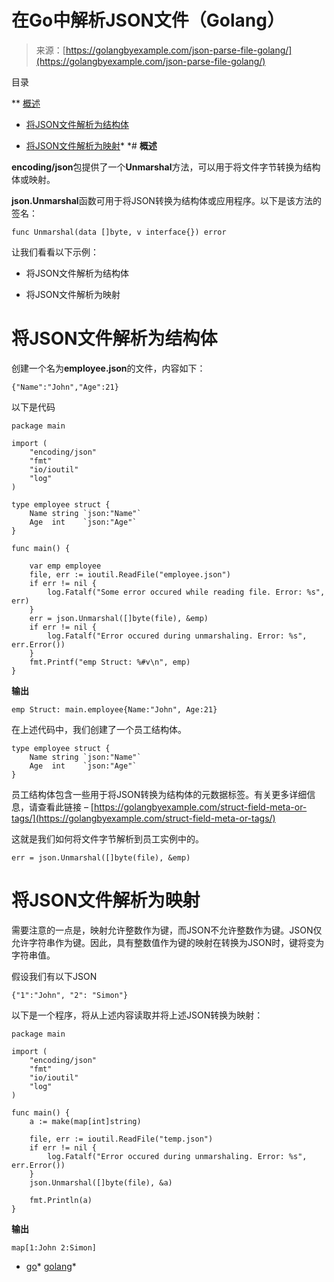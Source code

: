 <!--yml

类别：未分类

日期：2024-10-13 06:40:52

-->

# 在Go中解析JSON文件（Golang）

> 来源：[https://golangbyexample.com/json-parse-file-golang/](https://golangbyexample.com/json-parse-file-golang/)

目录

**   [概述](#Overview "概述")

+   [将JSON文件解析为结构体](#JSON_parse_a_file_into_a_struct "将JSON文件解析为结构体")

+   [将JSON文件解析为映射](#JSON_parse_a_file_into_a_map "将JSON文件解析为映射")*  *# **概述**

**encoding/json**包提供了一个**Unmarshal**方法，可以用于将文件字节转换为结构体或映射。

**json.Unmarshal**函数可用于将JSON转换为结构体或应用程序。以下是该方法的签名：

```
func Unmarshal(data []byte, v interface{}) error
```

让我们看看以下示例：

+   将JSON文件解析为结构体

+   将JSON文件解析为映射

# **将JSON文件解析为结构体**

创建一个名为**employee.json**的文件，内容如下：

```
{"Name":"John","Age":21}
```

以下是代码

```
package main

import (
	"encoding/json"
	"fmt"
	"io/ioutil"
	"log"
)

type employee struct {
	Name string `json:"Name"`
	Age  int    `json:"Age"`
}

func main() {

	var emp employee
	file, err := ioutil.ReadFile("employee.json")
	if err != nil {
		log.Fatalf("Some error occured while reading file. Error: %s", err)
	}
	err = json.Unmarshal([]byte(file), &emp)
	if err != nil {
		log.Fatalf("Error occured during unmarshaling. Error: %s", err.Error())
	}
	fmt.Printf("emp Struct: %#v\n", emp)
}
```

**输出**

```
emp Struct: main.employee{Name:"John", Age:21}
```

在上述代码中，我们创建了一个员工结构体。

```
type employee struct {
	Name string `json:"Name"`
	Age  int    `json:"Age"`
}
```

员工结构体包含一些用于将JSON转换为结构体的元数据标签。有关更多详细信息，请查看此链接 – [https://golangbyexample.com/struct-field-meta-or-tags/](https://golangbyexample.com/struct-field-meta-or-tags/)

这就是我们如何将文件字节解析到员工实例中的。

```
err = json.Unmarshal([]byte(file), &emp)
```

# **将JSON文件解析为映射**

需要注意的一点是，映射允许整数作为键，而JSON不允许整数作为键。JSON仅允许字符串作为键。因此，具有整数值作为键的映射在转换为JSON时，键将变为字符串值。

假设我们有以下JSON

```
{"1":"John", "2": "Simon"}
```

以下是一个程序，将从上述内容读取并将上述JSON转换为映射：

```
package main

import (
	"encoding/json"
	"fmt"
	"io/ioutil"
	"log"
)

func main() {
	a := make(map[int]string)

	file, err := ioutil.ReadFile("temp.json")
	if err != nil {
		log.Fatalf("Error occured during unmarshaling. Error: %s", err.Error())
	}
	json.Unmarshal([]byte(file), &a)

	fmt.Println(a)
}
```

**输出**

```
map[1:John 2:Simon]
```

+   [go](https://golangbyexample.com/tag/go/)*   [golang](https://golangbyexample.com/tag/golang/)*

